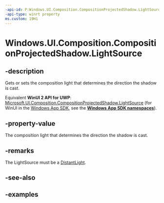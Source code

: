 ```yaml
---
-api-id: P:Windows.UI.Composition.CompositionProjectedShadow.LightSource
-api-type: winrt property
ms.custom: 19H1
---
```


<!-- Property syntax.
public CompositionLight LightSource { get;  set; }
-->

# Windows.UI.Composition.CompositionProjectedShadow.LightSource

## -description

Gets or sets the composition light that determines the direction the shadow is cast.

Equivalent **WinUI 2 API for UWP**: [Microsoft.UI.Composition.CompositionProjectedShadow.LightSource](/windows/winui/api/microsoft.ui.composition.compositionprojectedshadow.lightsource) (for WinUI in the [Windows App SDK](/windows/apps/windows-app-sdk/), see the **[Windows App SDK namespaces](/windows/windows-app-sdk/api/winrt/)**).

## -property-value

The composition light that determines the direction the shadow is cast.

## -remarks

The LightSource must be a [DistantLight](distantlight.md).

## -see-also

## -examples

